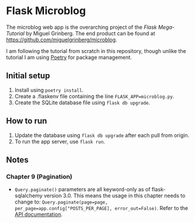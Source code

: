 # Flask Microblog

The microblog web app is the overarching project of the _Flask Mega-Tutorial_ by Miguel Grinberg. The end product can be found at https://github.com/miguelgrinberg/microblog. 

I am following the tutorial from scratch in this repository, though unlike the tutorial I am using [Poetry](https://python-poetry.org/) for package management.

## Initial setup

1. Install using `poetry install`.
2. Create a .flaskenv file containing the line `FLASK_APP=microblog.py`.
3. Create the SQLite database file using `flask db upgrade`.

## How to run
1. Update the database using `flask db upgrade` after each pull from origin.
2. To run the app server, use `flask run`.

## Notes
### Chapter 9 (Pagination)
- `Query.paginate()` parameters are all keyword-only as of flask-sqlalchemy version 3.0. This means the usage in this chapter needs to change to: `Query.paginate(page=page, per_page=app.config["POSTS_PER_PAGE], error_out=False)`. Refer to the [API documentation](https://flask-sqlalchemy.palletsprojects.com/en/3.0.x/api/#flask_sqlalchemy.query.Query.paginate).